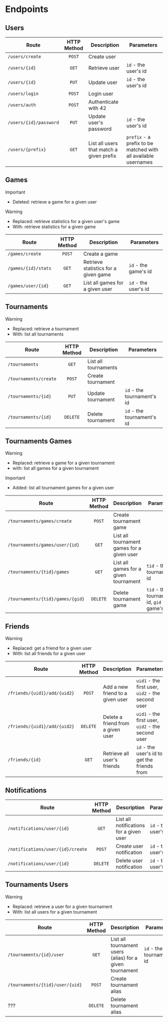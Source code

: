 # Endpoints

## Users

| Route | HTTP Method | Description | Parameters |
| --- | :--: | --- | --- |
| `/users/create` | `POST` | Create user | |
| `/users/{id}` | `GET` | Retrieve user | `id` - the user's id |
| `/users/{id}`| `PUT` | Update user | `id` - the user's id |
| `/users/login`| `POST` | Login user | |
| `/users/auth` | `POST` | Authenticate with 42 | |
| `/users/{id}/password` | `PUT` | Update user's password | `id` - the user's id|
| `/users/{prefix}` | `GET` | List all users that match a given prefix | `prefix` - a prefix to be matched with all available usernames | 

## Games

> [!IMPORTANT]
> - Deleted: retrieve a game for a given user

> [!WARNING]
> - Replaced: retrieve statistics for a given user's game
> - With: retrieve statistics for a given game

| Route | HTTP Method | Description | Parameters |
| --- | :--: | --- | --- |
| `/games/create` | `POST` | Create a game | |
| `/games/{id}/stats` | `GET` | Retrieve statistics for a given game  | `id` - the game's id |
| `/games/user/{id}` | `GET` | List all games for a given user | `id` - the user's id |

## Tournaments

> [!WARNING]
> - Replaced: retrieve a tournament
> - With: list all tournaments

| Route | HTTP Method | Description | Parameters |
| --- | :--: | --- | --- |
| `/tournaments` | `GET` | List all tournaments | |
| `/tournaments/create`| `POST` | Create tournament | |
| `/tournaments/{id}` | `PUT` | Update tournament | `id` - the tournament's id |
| `/tournaments/{id}` | `DELETE` | Delete tournament | `id` - the tournament's id |

## Tournaments Games

> [!WARNING]
> - Replaced: retrieve a game for a given tournament
> - with: list all games for a given tournament

> [!IMPORTANT]
> - Added: list all tournament games for a given user

| Route | HTTP Method | Description | Parameters |
| --- | :--: | --- | --- |
| `/tournaments/games/create` | `POST` | Create tournament game | |
| `/tournaments/games/user/{id}` | `GET` | List all tournament games for a given user | |
| `/tournaments/{tid}/games`| `GET` | List all games for a given tournament | `tid` - the tournament's id  |
| `/tournaments/{tid}/games/{gid}`| `DELETE` | Delete tournament game |`tid` - the tournament's id, `gid` - the game's id |

## Friends

> [!WARNING]
> - Replaced: get a friend for a given user
> - With: list all friends for a given user

| Route | HTTP Method | Description | Parameters |
| --- | :--: | --- | --- |
| `/friends/{uid1}/add/{uid2}` | `POST` | Add a new friend to a given user | `uid1` - the first user, `uid2` - the second user |
| `/friends/{uid1}/add/{uid2}` | `DELETE` | Delete a friend from a given user  | `uid1` - the first user, `uid2` - the second user |
| `/friends/{id}` | `GET` | Retrieve all user's friends | `id` - the  user's id to get the friends from |

## Notifications

| Route | HTTP Method | Description | Parameters |
| --- | :--: | --- | --- |
| `/notifications/user/{id}` | `GET` | List all notifications for a given user | `id` - the user's id |
| `/notifications/user/{id}/create` | `POST` | Create user notification | `id` - the user's id |
| `/notifications/user/{id}`| `DELETE` | Delete user notification | `id` - the user's id |

## Tournaments Users

> [!WARNING]
> - Replaced: retrieve a user for a given tournament
> - With: list all users for a given tournament

| Route | HTTP Method | Description | Parameters |
| --- | :--: | --- | --- |
| `/tournaments/{id}/user` | `GET` | List all tournament users (alias) for a given tournament | `id` - the tournament's id |
| `/tournaments/{tid}/user/{uid}`| `POST` | Create tournament alias | |
| ??? | `DELETE` | Delete tournament alias | |
